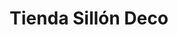 ---
title: "Tienda Sillón Deco"
url: /ciudad-autonoma-de-buenos-aires/tienda-sillon-deco/
shop: Möbel
---